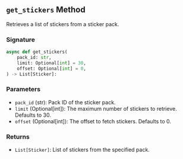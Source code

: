 ## `get_stickers` Method

Retrieves a list of stickers from a sticker pack.

### Signature

```python
async def get_stickers(
    pack_id: str,
    limit: Optional[int] = 30,
    offset: Optional[int] = 0,
) -> List[Sticker]:
```

### Parameters

- `pack_id` (str): Pack ID of the sticker pack.
- `limit` (Optional[int]): The maximum number of stickers to retrieve. Defaults to 30.
- `offset` (Optional[int]): The offset to fetch stickers. Defaults to 0.

### Returns

- `List[Sticker]`: List of stickers from the specified pack.
